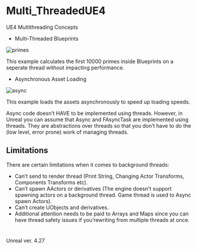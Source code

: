 # Multi_ThreadedUE4
 UE4 Multithreading Concepts
 
 - Multi-Threaded Blueprints
 
![primes](https://user-images.githubusercontent.com/26629624/223470379-42907fa8-9257-4d91-b354-75b4562257bf.gif)

This example calculates the first 10000 primes inside Blueprints on a seperate thread without impacting performance.

 - Asynchronous Asset Loading
 
![async](https://user-images.githubusercontent.com/26629624/223470581-bdfe6e12-b519-4018-9162-f6bdeea00b01.gif)

This example loads the assets asynchronously to speed up loading speeds.

Async code doesn’t HAVE to be implemented using threads. However, in Unreal you can assume that Async<T> and FAsyncTask<T> are implemented using threads. They are abstractions over threads so that you don’t have to do the (low level, error prone) work of managing threads.

## Limitations
There are certain limitations when it comes to background threads:

- Can’t send to render thread (Print String, Changing Actor Transforms, Components Transforms etc).
- Can’t spawn AActors or derivatives (The engine doesn't support spawning actors on a background thread. Game thread is used to Async spawn Actors).
- Can’t create UObjects and derivatives.
- Additional attention needs to be paid to Arrays and Maps since you can have thread safety issues if you’rewriting from multiple threads at once.

#
Unreal ver. 4.27
